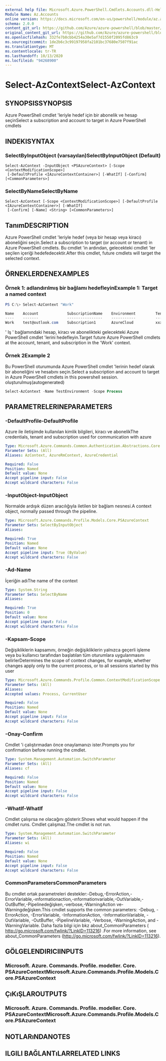```yaml
---
external help file: Microsoft.Azure.PowerShell.Cmdlets.Accounts.dll-Help.xml
Module Name: Az.Accounts
online version: https://docs.microsoft.com/en-us/powershell/module/az.accounts/select-azcontext
schema: 2.0.0
content_git_url: https://github.com/Azure/azure-powershell/blob/master/src/Accounts/Accounts/help/Select-AzContext.md
original_content_git_url: https://github.com/Azure/azure-powershell/blob/master/src/Accounts/Accounts/help/Select-AzContext.md
ms.openlocfilehash: 332fe7b0cbb4254a30e5af7d1550f2095fd863c9
ms.sourcegitcommit: 1de2b6c3c99197958fa2101bc37680e7507f91ac
ms.translationtype: MT
ms.contentlocale: tr-TR
ms.lasthandoff: 10/13/2020
ms.locfileid: "94268900"
---
```

# <span data-ttu-id="a79b7-101">Select-AzContext</span><span class="sxs-lookup"><span data-stu-id="a79b7-101">Select-AzContext</span></span>

## <span data-ttu-id="a79b7-102">SYNOPSIS</span><span class="sxs-lookup"><span data-stu-id="a79b7-102">SYNOPSIS</span></span>
<span data-ttu-id="a79b7-103">Azure PowerShell cmdlet 'leriyle hedef için bir abonelik ve hesap seçin</span><span class="sxs-lookup"><span data-stu-id="a79b7-103">Select a subscription and account to target in Azure PowerShell cmdlets</span></span>

## <span data-ttu-id="a79b7-104">INDEKI</span><span class="sxs-lookup"><span data-stu-id="a79b7-104">SYNTAX</span></span>

### <span data-ttu-id="a79b7-105">SelectByInputObject (varsayılan)</span><span class="sxs-lookup"><span data-stu-id="a79b7-105">SelectByInputObject (Default)</span></span>
```
Select-AzContext -InputObject <PSAzureContext> [-Scope <ContextModificationScope>]
 [-DefaultProfile <IAzureContextContainer>] [-WhatIf] [-Confirm] [<CommonParameters>]
```

### <span data-ttu-id="a79b7-106">SelectByName</span><span class="sxs-lookup"><span data-stu-id="a79b7-106">SelectByName</span></span>
```
Select-AzContext [-Scope <ContextModificationScope>] [-DefaultProfile <IAzureContextContainer>] [-WhatIf]
 [-Confirm] [-Name] <String> [<CommonParameters>]
```

## <span data-ttu-id="a79b7-107">Tanım</span><span class="sxs-lookup"><span data-stu-id="a79b7-107">DESCRIPTION</span></span>
<span data-ttu-id="a79b7-108">Azure PowerShell cmdlet 'leriyle hedef (veya bir hesap veya kiracı) aboneliğini seçin.</span><span class="sxs-lookup"><span data-stu-id="a79b7-108">Select a  subscription to target (or account or tenant) in Azure PowerShell cmdlets.</span></span>  <span data-ttu-id="a79b7-109">Bu cmdlet 'in ardından, gelecekteki cmdlet 'ler seçilen içeriği hedefedecektir.</span><span class="sxs-lookup"><span data-stu-id="a79b7-109">After this cmdlet, future cmdlets will target the selected context.</span></span>

## <span data-ttu-id="a79b7-110">ÖRNEKLERDEN</span><span class="sxs-lookup"><span data-stu-id="a79b7-110">EXAMPLES</span></span>

### <span data-ttu-id="a79b7-111">Örnek 1: adlandırılmış bir bağlamı hedefleyin</span><span class="sxs-lookup"><span data-stu-id="a79b7-111">Example 1: Target a named context</span></span>
```powershell
PS C:\> Select-AzContext "Work"

Name    Account             SubscriptionName    Environment         TenantId
----    -------             ----------------    -----------         --------
Work    test@outlook.com    Subscription1       AzureCloud          xxxxxxxx-x...
```

<span data-ttu-id="a79b7-112">' Iş ' bağlamındaki hesap, kiracı ve abonelikteki gelecekteki Azure PowerShell cmdlet 'lerini hedefleyin.</span><span class="sxs-lookup"><span data-stu-id="a79b7-112">Target future Azure PowerShell cmdlets at the account, tenant, and subscription in the 'Work' context.</span></span>

### <span data-ttu-id="a79b7-113">Örnek 2</span><span class="sxs-lookup"><span data-stu-id="a79b7-113">Example 2</span></span>

<span data-ttu-id="a79b7-114">Bu PowerShell oturumunda Azure PowerShell cmdlet 'lerinin hedef olarak bir aboneliğini ve hesabını seçin.</span><span class="sxs-lookup"><span data-stu-id="a79b7-114">Select a subscription and account to target in Azure PowerShell cmdlets in this powershell session.</span></span> <span data-ttu-id="a79b7-115">oluşturulmuş</span><span class="sxs-lookup"><span data-stu-id="a79b7-115">(autogenerated)</span></span>

```powershell <!-- Aladdin Generated Example --> 
Select-AzContext -Name TestEnvironment -Scope Process
```

## <span data-ttu-id="a79b7-116">PARAMETRELERINE</span><span class="sxs-lookup"><span data-stu-id="a79b7-116">PARAMETERS</span></span>

### <span data-ttu-id="a79b7-117">-DefaultProfile</span><span class="sxs-lookup"><span data-stu-id="a79b7-117">-DefaultProfile</span></span>
<span data-ttu-id="a79b7-118">Azure ile iletişimde kullanılan kimlik bilgileri, kiracı ve abonelik</span><span class="sxs-lookup"><span data-stu-id="a79b7-118">The credentials, tenant and subscription used for communication with azure</span></span>

```yaml
Type: Microsoft.Azure.Commands.Common.Authentication.Abstractions.Core.IAzureContextContainer
Parameter Sets: (All)
Aliases: AzContext, AzureRmContext, AzureCredential

Required: False
Position: Named
Default value: None
Accept pipeline input: False
Accept wildcard characters: False
```

### <span data-ttu-id="a79b7-119">-InputObject</span><span class="sxs-lookup"><span data-stu-id="a79b7-119">-InputObject</span></span>
<span data-ttu-id="a79b7-120">Normalde ardışık düzen aracılığıyla iletilen bir bağlam nesnesi.</span><span class="sxs-lookup"><span data-stu-id="a79b7-120">A context object, normally passed through the pipeline.</span></span>

```yaml
Type: Microsoft.Azure.Commands.Profile.Models.Core.PSAzureContext
Parameter Sets: SelectByInputObject
Aliases:

Required: True
Position: Named
Default value: None
Accept pipeline input: True (ByValue)
Accept wildcard characters: False
```

### <span data-ttu-id="a79b7-121">-Ad</span><span class="sxs-lookup"><span data-stu-id="a79b7-121">-Name</span></span>
<span data-ttu-id="a79b7-122">İçeriğin adı</span><span class="sxs-lookup"><span data-stu-id="a79b7-122">The name of the context</span></span>

```yaml
Type: System.String
Parameter Sets: SelectByName
Aliases:

Required: True
Position: 0
Default value: None
Accept pipeline input: False
Accept wildcard characters: False
```

### <span data-ttu-id="a79b7-123">-Kapsam</span><span class="sxs-lookup"><span data-stu-id="a79b7-123">-Scope</span></span>
<span data-ttu-id="a79b7-124">Değişikliklerin kapsamını, örneğin değişikliklerin yalnızca geçerli işleme veya bu kullanıcı tarafından başlatılan tüm oturumlara uygulanmasını belirler</span><span class="sxs-lookup"><span data-stu-id="a79b7-124">Determines the scope of context changes, for example, whether changes apply only to the current process, or to all sessions started by this user</span></span>

```yaml
Type: Microsoft.Azure.Commands.Profile.Common.ContextModificationScope
Parameter Sets: (All)
Aliases:
Accepted values: Process, CurrentUser

Required: False
Position: Named
Default value: None
Accept pipeline input: False
Accept wildcard characters: False
```

### <span data-ttu-id="a79b7-125">-Onay</span><span class="sxs-lookup"><span data-stu-id="a79b7-125">-Confirm</span></span>
<span data-ttu-id="a79b7-126">Cmdlet 'i çalıştırmadan önce onaylamanızı ister.</span><span class="sxs-lookup"><span data-stu-id="a79b7-126">Prompts you for confirmation before running the cmdlet.</span></span>

```yaml
Type: System.Management.Automation.SwitchParameter
Parameter Sets: (All)
Aliases: cf

Required: False
Position: Named
Default value: None
Accept pipeline input: False
Accept wildcard characters: False
```

### <span data-ttu-id="a79b7-127">-WhatIf</span><span class="sxs-lookup"><span data-stu-id="a79b7-127">-WhatIf</span></span>
<span data-ttu-id="a79b7-128">Cmdlet çalışırsa ne olacağını gösterir.</span><span class="sxs-lookup"><span data-stu-id="a79b7-128">Shows what would happen if the cmdlet runs.</span></span>
<span data-ttu-id="a79b7-129">Cmdlet çalışmaz.</span><span class="sxs-lookup"><span data-stu-id="a79b7-129">The cmdlet is not run.</span></span>

```yaml
Type: System.Management.Automation.SwitchParameter
Parameter Sets: (All)
Aliases: wi

Required: False
Position: Named
Default value: None
Accept pipeline input: False
Accept wildcard characters: False
```

### <span data-ttu-id="a79b7-130">CommonParameters</span><span class="sxs-lookup"><span data-stu-id="a79b7-130">CommonParameters</span></span>
<span data-ttu-id="a79b7-131">Bu cmdlet ortak parametreleri destekler:-Debug,-ErrorAction,-ErrorVariable,-ınformationaction,-ınformationvariable,-OutVariable,-OutBuffer,-Pipelinedeğişken,-verbose,-WarningAction ve-Warningdeğişken.</span><span class="sxs-lookup"><span data-stu-id="a79b7-131">This cmdlet supports the common parameters: -Debug, -ErrorAction, -ErrorVariable, -InformationAction, -InformationVariable, -OutVariable, -OutBuffer, -PipelineVariable, -Verbose, -WarningAction, and -WarningVariable.</span></span> <span data-ttu-id="a79b7-132">Daha fazla bilgi için bkz about_CommonParameters ( http://go.microsoft.com/fwlink/?LinkID=113216) .</span><span class="sxs-lookup"><span data-stu-id="a79b7-132">For more information, see about_CommonParameters (http://go.microsoft.com/fwlink/?LinkID=113216).</span></span>

## <span data-ttu-id="a79b7-133">GÖLGELENDIRICI</span><span class="sxs-lookup"><span data-stu-id="a79b7-133">INPUTS</span></span>

### <span data-ttu-id="a79b7-134">Microsoft. Azure. Commands. Profile. modeller. Core. PSAzureContext</span><span class="sxs-lookup"><span data-stu-id="a79b7-134">Microsoft.Azure.Commands.Profile.Models.Core.PSAzureContext</span></span>

## <span data-ttu-id="a79b7-135">ÇıKıŞLAR</span><span class="sxs-lookup"><span data-stu-id="a79b7-135">OUTPUTS</span></span>

### <span data-ttu-id="a79b7-136">Microsoft. Azure. Commands. Profile. modeller. Core. PSAzureContext</span><span class="sxs-lookup"><span data-stu-id="a79b7-136">Microsoft.Azure.Commands.Profile.Models.Core.PSAzureContext</span></span>

## <span data-ttu-id="a79b7-137">NOTLARıNDA</span><span class="sxs-lookup"><span data-stu-id="a79b7-137">NOTES</span></span>

## <span data-ttu-id="a79b7-138">ILGILI BAĞLANTıLAR</span><span class="sxs-lookup"><span data-stu-id="a79b7-138">RELATED LINKS</span></span>
